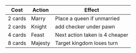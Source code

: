 | Cost    | Action  | Effect                         |
| ------- | ------- | ------------------------------ |
| 2 cards | Marry   | Place a queen if unmarried     |
| 2 cards | Knight  | add checker under pawn         |
| 4 cards | Feast   | Next action taken is 4 cheaper |
| 8 cards | Majesty | Target kingdom loses turn      |
